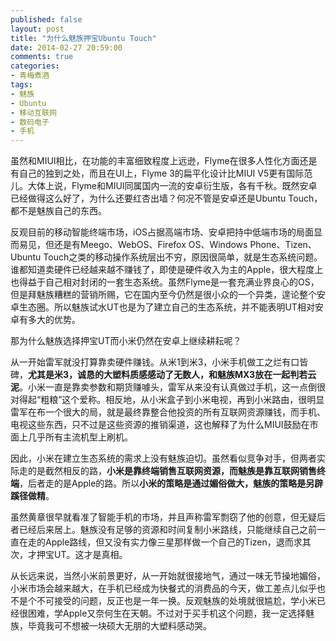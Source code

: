 ```yaml
---
published: false
layout: post
title: "为什么魅族押宝Ubuntu Touch"
date: 2014-02-27 20:59:00
comments: true
categories:
- 青梅煮酒
tags:
- 魅族
- Ubuntu
- 移动互联网
- 数码电子
- 手机
---
```


虽然和MIUI相比，在功能的丰富细致程度上远逊，Flyme在很多人性化方面还是有自己的独到之处，而且在UI上，Flyme 3的扁平化设计比MIUI V5更有国际范儿。大体上说，Flyme和MIUI同属国内一流的安卓衍生版，各有千秋。既然安卓已经做得这么好了，为什么还要红杏出墙？何况不管是安卓还是Ubuntu Touch，都不是魅族自己的东西。

反观目前的移动智能终端市场，iOS占据高端市场、安卓把持中低端市场的局面显而易见，但还是有Meego、WebOS、Firefox OS、Windows Phone、Tizen、Ubuntu Touch之类的移动操作系统层出不穷，原因很简单，就是生态系统问题。谁都知道卖硬件已经越来越不赚钱了，即使是硬件收入为主的Apple，很大程度上也得益于自己相对封闭的一套生态系统。虽然Flyme是一套充满业界良心的OS，但是拜魅族糟糕的营销所赐，它在国内至今仍然是很小众的一个异类，遑论整个安卓生态圈。所以魅族试水UT也是为了建立自己的生态系统，并不能表明UT相对安卓有多大的优势。

那为什么魅族选择押宝UT而小米仍然在安卓上继续耕耘呢？

从一开始雷军就没打算靠卖硬件赚钱。从米1到米3，小米手机做工之烂有口皆碑，**尤其是米3，诚恳的大塑料质感感动了无数人，和魅族MX3放在一起判若云泥**。小米一直是靠卖参数和期货赚噱头，雷军从来没有认真做过手机，这一点倒很对得起“粗粮”这个爱称。相反地，从小米盒子到小米电视，再到小米路由，很明显雷军在布一个很大的局，就是最终靠整合他投资的所有互联网资源赚钱，而手机、电视这些东西，只不过是这些资源的推销渠道，这也解释了为什么MIUI鼓励在市面上几乎所有主流机型上刷机。

因此，小米在建立生态系统的需求上没有魅族迫切。虽然看似竞争对手，但两者实际走的是截然相反的路，**小米是靠终端销售互联网资源，而魅族是靠互联网销售终端**，后者走的是Apple的路。所以**小米的策略是通过媚俗做大，魅族的策略是另辟蹊径做精**。

虽然黄章很早就看准了智能手机的市场，并且声称雷军剽窃了他的创意，但无疑后者已经后来居上。魅族没有足够的资源和时间复制小米路线，只能继续自己之前一直在走的Apple路线，但又没有实力像三星那样做一个自己的Tizen，退而求其次，才押宝UT。这才是真相。

从长远来说，当然小米前景更好，从一开始就很接地气，通过一味无节操地媚俗，小米市场会越来越大，在手机已经成为快餐式的消费品的今天，做工差点儿似乎也不是个不可接受的问题，反正也是一年一换。反观魅族的处境就很尴尬，学小米已经很困难，学Apple又奈何生在天朝。不过对于买手机这个问题，我一定选择魅族，毕竟我可不想被一块硕大无朋的大塑料感动哭。
